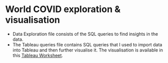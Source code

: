 # World COVID exploration & visualisation
* Data Exploration file consists of the SQL queries to find insights in the data.
* The Tableau queries file contains SQL queries that I used to import data into Tableau and then further visualise it. The visualisation is available in this [Tableau Worksheet](https://public.tableau.com/views/WorldwideCOVID_16516369248040/Dashboard1?:language=en-US&:display_count=n&:origin=viz_share_link).
